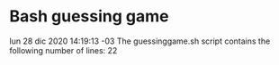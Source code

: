 # Bash guessing game
lun 28 dic 2020 14:19:13 -03
The guessinggame.sh script contains the following number of lines:
22
